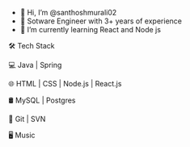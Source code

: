 - 👋 Hi, I’m @santhoshmurali02
- 👀 Sotware Engineer with 3+ years of experience
- 🌱 I’m currently learning React and Node js

🛠 Tech Stack

💻   Java | Spring

🌐   HTML | CSS | Node.js | React.js

🛢   MySQL | Postgres

🔧   Git | SVN

🖥   Music

<!---
santhoshmurali02/santhoshmurali02 is a ✨ special ✨ repository because its `README.md` (this file) appears on your GitHub profile.
You can click the Preview link to take a look at your changes.
--->
